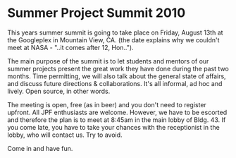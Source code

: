 # Summer Project Summit 2010
This years summer summit is going to take place on Friday, August 13th at the ​Googleplex in Mountain View, CA. (the date explains why we couldn't meet at NASA - "..it comes after 12, Hon..").

The main purpose of the summit is to let students and mentors of our summer projects present the great work they have done during the past two months. Time permitting, we will also talk about the general state of affairs, and discuss future directions & collaborations. It's all informal, ad hoc and lively. Open source, in other words.

The meeting is open, free (as in beer) and you don't need to register upfront. All JPF enthusiasts are welcome. However, we have to be escorted and therefore the plan is to meet at 8:45am in the main lobby of Bldg. 43. If you come late, you have to take your chances with the receptionist in the lobby, who will contact us. Try to avoid.

Come in and have fun.

